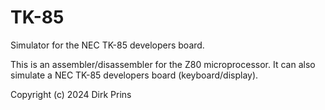 # TK-85
Simulator for the NEC TK-85 developers board.

This is an assembler/disassembler for the Z80 microprocessor. 
It can also simulate a NEC TK-85 developers board (keyboard/display).

Copyright (c) 2024 Dirk Prins
